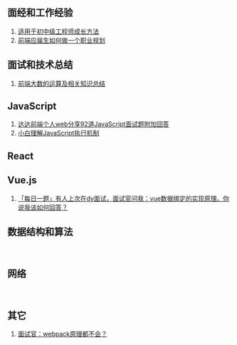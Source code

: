 ## 面经和工作经验
1. [适用于初中级工程师成长方法](https://juejin.cn/post/6913703574929145869)
2. [前端应届生如何做一个职业规划](https://juejin.cn/post/6913790799507357709)

## 面试和技术总结
1. [前端大数的运算及相关知识总结](https://segmentfault.com/a/1190000038788139)



## JavaScript
1. [达达前端个人web分享92道JavaScript面试题附加回答](https://juejin.cn/post/6913480482638266382)
2. [小白理解JavaScript执行机制](https://segmentfault.com/a/1190000038775016)

## React

## Vue.js
1. [「每日一题」有人上次在dy面试，面试官问我：vue数据绑定的实现原理。你说我该如何回答？](https://www.cnblogs.com/chengxs/p/14229112.html)

## 数据结构和算法
&nbsp; 

## 网络
&nbsp; 

## 其它
1. [面试官：webpack原理都不会？](https://segmentfault.com/a/1190000038795207)

